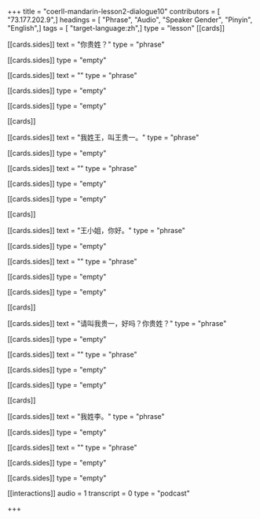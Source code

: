 +++
title = "coerll-mandarin-lesson2-dialogue10"
contributors = [ "73.177.202.9",]
headings = [ "Phrase", "Audio", "Speaker Gender", "Pinyin", "English",]
tags = [ "target-language:zh",]
type = "lesson"
[[cards]]

[[cards.sides]]
text = "你贵姓？"
type = "phrase"

[[cards.sides]]
type = "empty"

[[cards.sides]]
text = ""
type = "phrase"

[[cards.sides]]
type = "empty"

[[cards.sides]]
type = "empty"

[[cards]]

[[cards.sides]]
text = "我姓王，叫王贵一。"
type = "phrase"

[[cards.sides]]
type = "empty"

[[cards.sides]]
text = ""
type = "phrase"

[[cards.sides]]
type = "empty"

[[cards.sides]]
type = "empty"

[[cards]]

[[cards.sides]]
text = "王小姐，你好。"
type = "phrase"

[[cards.sides]]
type = "empty"

[[cards.sides]]
text = ""
type = "phrase"

[[cards.sides]]
type = "empty"

[[cards.sides]]
type = "empty"

[[cards]]

[[cards.sides]]
text = "请叫我贵一，好吗？你贵姓？"
type = "phrase"

[[cards.sides]]
type = "empty"

[[cards.sides]]
text = ""
type = "phrase"

[[cards.sides]]
type = "empty"

[[cards.sides]]
type = "empty"

[[cards]]

[[cards.sides]]
text = "我姓李。"
type = "phrase"

[[cards.sides]]
type = "empty"

[[cards.sides]]
text = ""
type = "phrase"

[[cards.sides]]
type = "empty"

[[cards.sides]]
type = "empty"

[[interactions]]
audio = 1
transcript = 0
type = "podcast"

+++
